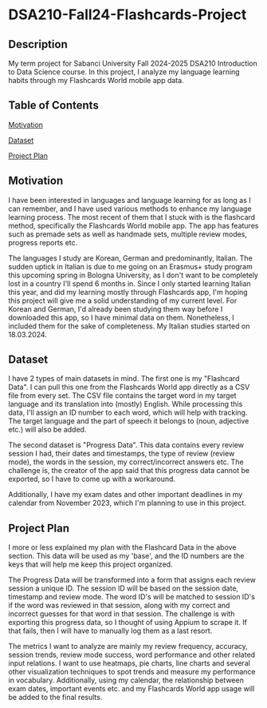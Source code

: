 # DSA210-Fall24-Flashcards-Project
## Description  
My term project for Sabanci University Fall 2024-2025 DSA210 Introduction to Data Science course. In this project, I analyze my language learning habits through my Flashcards World mobile app data.  

## Table of Contents
[Motivation](#motivation)  

[Dataset](#dataset)  

[Project Plan](#project-plan)




## Motivation
I have been interested in languages and language learning for as long as I can remember, and I have used various methods to enhance my language learning process. The most recent of them that I stuck with is the flashcard method, specifically the Flashcards World mobile app. The app has features such as premade sets as well as handmade sets, multiple review modes, progress reports etc.  

The languages I study are Korean, German and predominantly, Italian. The sudden uptick in Italian is due to me going on an Erasmus+ study program this upcoming spring in Bologna University, as I don't want to be completely lost in a country I'll spend 6 months in. Since I only started learning Italian this year, and did my learning mostly through Flashcards app, I'm hoping this project will give me a solid understanding of my current level. For Korean and German, I'd already been studying them way before I downloaded this app, so I have minimal data on them. Nonetheless, I included them for the sake of completeness.                                    My Italian studies started on 18.03.2024. 
## Dataset
I have 2 types of main datasets in mind. The first one is my "Flashcard Data". I can pull this one from the Flashcards World app directly as a CSV file from every set. The CSV file contains the target word in my target language and its translation into (mostly) English. While processing this data, I'll assign an ID number to each word, which will help with tracking. The target language and the part of speech it belongs to (noun, adjective etc.) will also be added.  

The second dataset is "Progress Data". This data contains every review session I had, their dates and timestamps, the type of review (review mode), the words in the session, my correct/incorrect answers etc. The challenge is, the creator of the app said that this progress data cannot be exported, so I have to come up with a workaround.  

Additionally, I have my exam dates and other important deadlines in my calendar from November 2023, which I'm planning to use in this project.

## Project Plan
I more or less explained my plan with the Flashcard Data in the above section. This data will be used as my 'base', and the ID numbers are the keys that will help me keep this project organized.  

The Progress Data will be transformed into a form that assigns each review session a unique ID. The session ID will be based on the session date, timestamp and review mode. The word ID's will be matched to session ID's if the word was reviewed in that session, along with my correct and incorrect guesses for that word in that session. The challenge is with exporting this progress data, so I thought of using Appium to scrape it. If that fails, then I will have to manually log them as a last resort.  

The metrics I want to analyze are mainly my review frequency, accuracy, session trends, review mode success, word performance and other related input relations. I want to use heatmaps, pie charts, line charts and several other visualization techniques to spot trends and measure my performance in vocabulary. Additionally, using my calendar, the relationship between exam dates, important events etc. and my Flashcards World app usage will be added to the final results.



